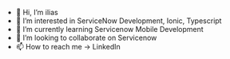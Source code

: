 - 👋 Hi, I’m ilias
- 👀 I’m interested in ServiceNow Development, Ionic, Typescript
- 🌱 I’m currently learning Servicenow Mobile Development
- 💞️ I’m looking to collaborate on Servicenow 
- 📫 How to reach me -> LinkedIn

<!---
iliasryspaev/iliasryspaev is a ✨ special ✨ repository because its `README.md` (this file) appears on your GitHub profile.
You can click the Preview link to take a look at your changes.
--->
